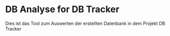 # DB Analyse for DB Tracker
Dies ist das Tool zum Auswerten der erstellten Datenbank in dem Projekt DB Tracker